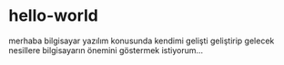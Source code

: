 # hello-world
merhaba
bilgisayar yazılım konusunda kendimi gelişti
geliştirip gelecek nesillere bilgisayarın 
önemini göstermek istiyorum...

